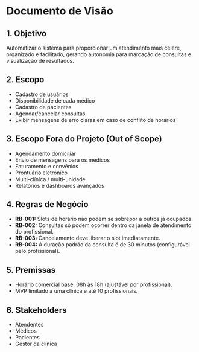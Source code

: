 # Documento de Visão

## 1. Objetivo

Automatizar o sistema para proporcionar um atendimento mais célere, organizado e facilitado, gerando autonomia para marcação de consultas e visualização de resultados.

## 2. Escopo

- Cadastro de usuários
- Disponibilidade de cada médico
- Cadastro de pacientes
- Agendar/cancelar consultas
- Exibir mensagens de erro claras em caso de conflito de horários

## 3. Escopo Fora do Projeto (Out of Scope)

- Agendamento domiciliar
- Envio de mensagens para os médicos
- Faturamento e convênios
- Prontuário eletrônico
- Multi-clínica / multi-unidade
- Relatórios e dashboards avançados

## 4. Regras de Negócio

- **RB-001:** Slots de horário não podem se sobrepor a outros já ocupados.
- **RB-002:** Consultas só podem ocorrer dentro da janela de atendimento do profissional.
- **RB-003:** Cancelamento deve liberar o slot imediatamente.
- **RB-004:** A duração padrão da consulta é de 30 minutos (configurável pelo profissional).

## 5. Premissas

- Horário comercial base: 08h às 18h (ajustável por profissional).
- MVP limitado a uma clínica e até 10 profissionais.

## 6. Stakeholders

- Atendentes
- Médicos
- Pacientes
- Gestor da clínica